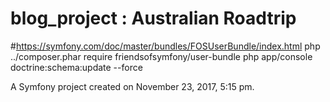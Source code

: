 blog_project : Australian Roadtrip
============


#https://symfony.com/doc/master/bundles/FOSUserBundle/index.html
php ../composer.phar require friendsofsymfony/user-bundle
php app/console doctrine:schema:update --force


A Symfony project created on November 23, 2017, 5:15 pm.